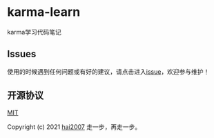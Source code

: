 # karma-learn
karma学习代码笔记

## Issues
使用的时候遇到任何问题或有好的建议，请点击进入[issue](https://github.com/agile-contrib/karma-learn/issues)，欢迎参与维护！

开源协议
---------------------------------------
[MIT](https://github.com/agile-contrib/karma-learn/blob/master/LICENSE)

Copyright (c) 2021 [hai2007](https://hai2007.gitee.io/sweethome/) 走一步，再走一步。
